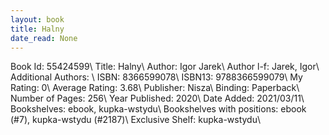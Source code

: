```yaml
---
layout: book
title: Halny
date_read: None
---
```


Book Id: 55424599\ 
Title: Halny\ 
Author: Igor Jarek\ 
Author l-f: Jarek, Igor\ 
Additional Authors: \ 
ISBN: 8366599078\ 
ISBN13: 9788366599079\ 
My Rating: 0\ 
Average Rating: 3.68\ 
Publisher: Nisza\ 
Binding: Paperback\ 
Number of Pages: 256\ 
Year Published: 2020\ 
Date Added: 2021/03/11\ 
Bookshelves: ebook, kupka-wstydu\ 
Bookshelves with positions: ebook (#7), kupka-wstydu (#2187)\ 
Exclusive Shelf: kupka-wstydu\ 

